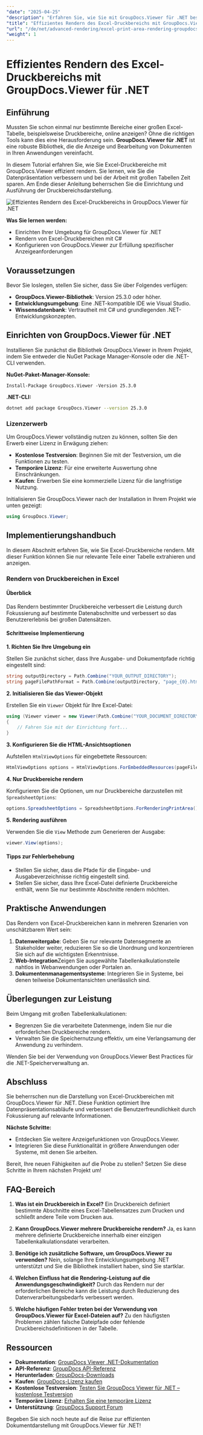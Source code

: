 ```yaml
---
"date": "2025-04-25"
"description": "Erfahren Sie, wie Sie mit GroupDocs.Viewer für .NET bestimmte Bereiche einer Excel-Tabelle effizient rendern. Verbessern Sie die Datenpräsentation und optimieren Sie das Dokumentenmanagement mit dieser leistungsstarken Bibliothek."
"title": "Effizientes Rendern des Excel-Druckbereichs mit GroupDocs.Viewer für .NET"
"url": "/de/net/advanced-rendering/excel-print-area-rendering-groupdocs-viewer-net/"
"weight": 1
---
```


# Effizientes Rendern des Excel-Druckbereichs mit GroupDocs.Viewer für .NET

## Einführung

Mussten Sie schon einmal nur bestimmte Bereiche einer großen Excel-Tabelle, beispielsweise Druckbereiche, online anzeigen? Ohne die richtigen Tools kann dies eine Herausforderung sein. **GroupDocs.Viewer für .NET** ist eine robuste Bibliothek, die die Anzeige und Bearbeitung von Dokumenten in Ihren Anwendungen vereinfacht.

In diesem Tutorial erfahren Sie, wie Sie Excel-Druckbereiche mit GroupDocs.Viewer effizient rendern. Sie lernen, wie Sie die Datenpräsentation verbessern und bei der Arbeit mit großen Tabellen Zeit sparen. Am Ende dieser Anleitung beherrschen Sie die Einrichtung und Ausführung der Druckbereichsdarstellung.

![Effizientes Rendern des Excel-Druckbereichs in GroupDocs.Viewer für .NET](/viewer/advanced-rendering/excel-print-area-rendering-img.png)

**Was Sie lernen werden:**
- Einrichten Ihrer Umgebung für GroupDocs.Viewer für .NET
- Rendern von Excel-Druckbereichen mit C#
- Konfigurieren von GroupDocs.Viewer zur Erfüllung spezifischer Anzeigeanforderungen

## Voraussetzungen

Bevor Sie loslegen, stellen Sie sicher, dass Sie über Folgendes verfügen:

- **GroupDocs.Viewer-Bibliothek**: Version 25.3.0 oder höher.
- **Entwicklungsumgebung**: Eine .NET-kompatible IDE wie Visual Studio.
- **Wissensdatenbank**: Vertrautheit mit C# und grundlegenden .NET-Entwicklungskonzepten.

## Einrichten von GroupDocs.Viewer für .NET

Installieren Sie zunächst die Bibliothek GroupDocs.Viewer in Ihrem Projekt, indem Sie entweder die NuGet Package Manager-Konsole oder die .NET-CLI verwenden.

**NuGet-Paket-Manager-Konsole:**
```shell
Install-Package GroupDocs.Viewer -Version 25.3.0
```

**.NET-CLI:**
```bash
dotnet add package GroupDocs.Viewer --version 25.3.0
```

### Lizenzerwerb

Um GroupDocs.Viewer vollständig nutzen zu können, sollten Sie den Erwerb einer Lizenz in Erwägung ziehen:
- **Kostenlose Testversion**: Beginnen Sie mit der Testversion, um die Funktionen zu testen.
- **Temporäre Lizenz**: Für eine erweiterte Auswertung ohne Einschränkungen.
- **Kaufen**: Erwerben Sie eine kommerzielle Lizenz für die langfristige Nutzung.

Initialisieren Sie GroupDocs.Viewer nach der Installation in Ihrem Projekt wie unten gezeigt:

```csharp
using GroupDocs.Viewer;
```

## Implementierungshandbuch

In diesem Abschnitt erfahren Sie, wie Sie Excel-Druckbereiche rendern. Mit dieser Funktion können Sie nur relevante Teile einer Tabelle extrahieren und anzeigen.

### Rendern von Druckbereichen in Excel

#### Überblick

Das Rendern bestimmter Druckbereiche verbessert die Leistung durch Fokussierung auf bestimmte Datenabschnitte und verbessert so das Benutzererlebnis bei großen Datensätzen.

#### Schrittweise Implementierung

**1. Richten Sie Ihre Umgebung ein**

Stellen Sie zunächst sicher, dass Ihre Ausgabe- und Dokumentpfade richtig eingestellt sind:

```csharp
string outputDirectory = Path.Combine("YOUR_OUTPUT_DIRECTORY");
string pageFilePathFormat = Path.Combine(outputDirectory, "page_{0}.html");
```

**2. Initialisieren Sie das Viewer-Objekt**

Erstellen Sie ein `Viewer` Objekt für Ihre Excel-Datei:

```csharp
using (Viewer viewer = new Viewer(Path.Combine("YOUR_DOCUMENT_DIRECTORY", "SAMPLE_XLSX_WITH_PRINT_AREAS")))
{
    // Fahren Sie mit der Einrichtung fort...
}
```

**3. Konfigurieren Sie die HTML-Ansichtsoptionen**

Aufstellen `HtmlViewOptions` für eingebettete Ressourcen:

```csharp
HtmlViewOptions options = HtmlViewOptions.ForEmbeddedResources(pageFilePathFormat);
```

**4. Nur Druckbereiche rendern**

Konfigurieren Sie die Optionen, um nur Druckbereiche darzustellen mit `SpreadsheetOptions`:

```csharp
options.SpreadsheetOptions = SpreadsheetOptions.ForRenderingPrintArea();
```

**5. Rendering ausführen**

Verwenden Sie die `View` Methode zum Generieren der Ausgabe:

```csharp
viewer.View(options);
```

#### Tipps zur Fehlerbehebung
- Stellen Sie sicher, dass die Pfade für die Eingabe- und Ausgabeverzeichnisse richtig eingestellt sind.
- Stellen Sie sicher, dass Ihre Excel-Datei definierte Druckbereiche enthält, wenn Sie nur bestimmte Abschnitte rendern möchten.

## Praktische Anwendungen

Das Rendern von Excel-Druckbereichen kann in mehreren Szenarien von unschätzbarem Wert sein:
1. **Datenweitergabe**: Geben Sie nur relevante Datensegmente an Stakeholder weiter, reduzieren Sie so die Unordnung und konzentrieren Sie sich auf die wichtigsten Erkenntnisse.
2. **Web-Integration**Zeigen Sie ausgewählte Tabellenkalkulationsteile nahtlos in Webanwendungen oder Portalen an.
3. **Dokumentenmanagementsysteme**: Integrieren Sie in Systeme, bei denen teilweise Dokumentansichten unerlässlich sind.

## Überlegungen zur Leistung

Beim Umgang mit großen Tabellenkalkulationen:
- Begrenzen Sie die verarbeitete Datenmenge, indem Sie nur die erforderlichen Druckbereiche rendern.
- Verwalten Sie die Speichernutzung effektiv, um eine Verlangsamung der Anwendung zu verhindern.

Wenden Sie bei der Verwendung von GroupDocs.Viewer Best Practices für die .NET-Speicherverwaltung an.

## Abschluss

Sie beherrschen nun die Darstellung von Excel-Druckbereichen mit GroupDocs.Viewer für .NET. Diese Funktion optimiert Ihre Datenpräsentationsabläufe und verbessert die Benutzerfreundlichkeit durch Fokussierung auf relevante Informationen.

**Nächste Schritte:**
- Entdecken Sie weitere Anzeigefunktionen von GroupDocs.Viewer.
- Integrieren Sie diese Funktionalität in größere Anwendungen oder Systeme, mit denen Sie arbeiten.

Bereit, Ihre neuen Fähigkeiten auf die Probe zu stellen? Setzen Sie diese Schritte in Ihrem nächsten Projekt um!

## FAQ-Bereich

1. **Was ist ein Druckbereich in Excel?**
   Ein Druckbereich definiert bestimmte Abschnitte eines Excel-Tabellensatzes zum Drucken und schließt andere Teile vom Drucken aus.

2. **Kann GroupDocs.Viewer mehrere Druckbereiche rendern?**
   Ja, es kann mehrere definierte Druckbereiche innerhalb einer einzigen Tabellenkalkulationsdatei verarbeiten.

3. **Benötige ich zusätzliche Software, um GroupDocs.Viewer zu verwenden?**
   Nein, solange Ihre Entwicklungsumgebung .NET unterstützt und Sie die Bibliothek installiert haben, sind Sie startklar.

4. **Welchen Einfluss hat die Rendering-Leistung auf die Anwendungsgeschwindigkeit?**
   Durch das Rendern nur der erforderlichen Bereiche kann die Leistung durch Reduzierung des Datenverarbeitungsbedarfs verbessert werden.

5. **Welche häufigen Fehler treten bei der Verwendung von GroupDocs.Viewer für Excel-Dateien auf?**
   Zu den häufigsten Problemen zählen falsche Dateipfade oder fehlende Druckbereichsdefinitionen in der Tabelle.

## Ressourcen
- **Dokumentation**: [GroupDocs Viewer .NET-Dokumentation](https://docs.groupdocs.com/viewer/net/)
- **API-Referenz**: [GroupDocs API-Referenz](https://reference.groupdocs.com/viewer/net/)
- **Herunterladen**: [GroupDocs-Downloads](https://releases.groupdocs.com/viewer/net/)
- **Kaufen**: [GroupDocs-Lizenz kaufen](https://purchase.groupdocs.com/buy)
- **Kostenlose Testversion**: [Testen Sie GroupDocs Viewer für .NET – kostenlose Testversion](https://releases.groupdocs.com/viewer/net/)
- **Temporäre Lizenz**: [Erhalten Sie eine temporäre Lizenz](https://purchase.groupdocs.com/temporary-license/)
- **Unterstützung**: [GroupDocs Support Forum](https://forum.groupdocs.com/c/viewer/9)

Begeben Sie sich noch heute auf die Reise zur effizienten Dokumentdarstellung mit GroupDocs.Viewer für .NET!